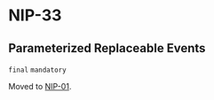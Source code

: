 NIP-33
======

Parameterized Replaceable Events
--------------------------------

`final` `mandatory`

Moved to [NIP-01](01.md).
